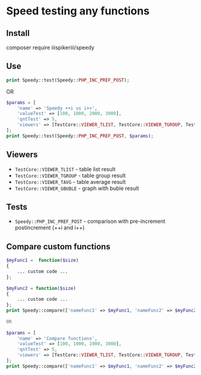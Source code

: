 # Speed testing any functions

## Install

composer require iiispikeriii/speedy

## Use

```php
print Speedy::test(Speedy::PHP_INC_PREF_POST);
```

OR

```php
$params = [ 
    'name' => 'Speedy ++i vs i++',  
    'valueTest' => [100, 1000, 2000, 3000], 
    'qntTest' => 5, 
    'viewers' => [TestCore::VIEWER_TLIST, TestCore::VIEWER_TGROUP, TestCore::VIEWER_TAVG, TestCore::VIEWER_GBUBLE], 
];  
print Speedy::test(Speedy::PHP_INC_PREF_POST, $params);
```

## Viewers

* `TestCore::VIEWER_TLIST` - table list result
* `TestCore::VIEWER_TGROUP` - table group result
* `TestCore::VIEWER_TAVG` - table average result
* `TestCore::VIEWER_GBUBLE` - graph with buble result

## Tests

* `Speedy::PHP_INC_PREF_POST` - comparison with pre-increment postincrement (++i and i++)

## Compare custom functions

```php
$myFunc1 =  function($size) 
{
    ... custom code ... 
};  
    
$myFunc2 = function($size)  
{
    ... custom code ... 
};  
print Speedy::compare(['nameFunc1' => $myFunc1, 'nameFunc2' => $myFunc2]);  
    
OR  
    
$params = [ 
    'name' => 'Compare functions',   
    'valueTest' => [100, 1000, 2000, 3000], 
    'qntTest' => 5, 
    'viewers' => [TestCore::VIEWER_TLIST, TestCore::VIEWER_TGROUP, TestCore::VIEWER_TAVG, TestCore::VIEWER_GBUBLE], 
];  
print Speedy::compare(['nameFunc1' => $myFunc1, 'nameFunc2' => $myFunc2], $params);
```